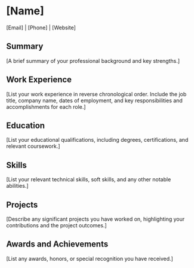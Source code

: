 # [Name]
[Email] | [Phone] | [Website]

## Summary
[A brief summary of your professional background and key strengths.]

## Work Experience
[List your work experience in reverse chronological order. Include the job title, company name, dates of employment, and key responsibilities and accomplishments for each role.]

## Education
[List your educational qualifications, including degrees, certifications, and relevant coursework.]

## Skills
[List your relevant technical skills, soft skills, and any other notable abilities.]

## Projects
[Describe any significant projects you have worked on, highlighting your contributions and the project outcomes.]

## Awards and Achievements
[List any awards, honors, or special recognition you have received.]